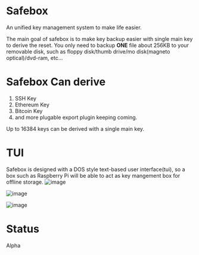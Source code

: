 # Safebox

An unified key management system to make life easier. 

The main goal of safebox is to make key backup easier with single main key to derive the reset. You only need to backup **ONE** file about 256KB to your removable disk, such as floppy disk/thumb drive/mo disk(magneto optical)/dvd-ram, etc...

# Safebox Can derive

1. SSH Key
2. Ethereum Key
3. Bitcoin Key
4. and more plugable export plugin keeping coming.

Up to 16384 keys can be derived with a single main key.

# TUI

Safebox is designed with a DOS style text-based user interface(tui), so a box such as Raspberry Pi will be able to act as key mangement box for offline storage.
![image](https://user-images.githubusercontent.com/2346725/115947888-45395b00-a4fd-11eb-8189-06b776771542.png)

![image](https://user-images.githubusercontent.com/2346725/115947871-2fc43100-a4fd-11eb-9f1e-6d2b5e8a005a.png)

![image](https://user-images.githubusercontent.com/2346725/115947920-6bf79180-a4fd-11eb-986a-b84159585a22.png)


# Status 

Alpha
